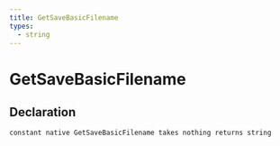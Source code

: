 ```yaml
---
title: GetSaveBasicFilename
types:
  - string
---
```


# GetSaveBasicFilename

## Declaration

```
constant native GetSaveBasicFilename takes nothing returns string
```